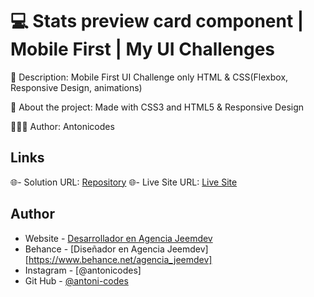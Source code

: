 # 💻 Stats preview card component | Mobile First | My UI Challenges

📖 Description: Mobile First UI Challenge only HTML & CSS(Flexbox, Responsive Design, animations)

🧪 About the project: Made with CSS3 and HTML5 & Responsive Design

👨🏻‍🔬 Author: Antonicodes


## Links

🌐- Solution URL: [Repository](https://github.com/antoni-codes/Web-Mobile-First-Stats-Preview-Card-Component)
🌐- Live Site URL: [Live Site](https://antoni-codes.github.io/Web-Mobile-First-Stats-Preview-Card-Component/)


## Author
- Website - [Desarrollador en Agencia Jeemdev](https://www.jeemdev.com)
- Behance - [Diseñador en Agencia Jeemdev] [https://www.behance.net/agencia_jeemdev]
- Instagram - [@antonicodes]
- Git Hub - [@antoni-codes](https://github.com/antoni-codes)
